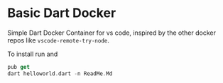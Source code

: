# Basic Dart Docker

Simple Dart Docker Container for vs code, inspired by the other docker repos like `vscode-remote-try-node`.

To install run and

```dart
pub get
dart helloworld.dart -n ReadMe.Md
```
